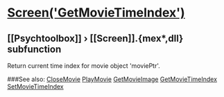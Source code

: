 # [Screen('GetMovieTimeIndex')](Screen-GetMovieTimeIndex) 
## [[Psychtoolbox]] &#8250; [[Screen]].{mex*,dll} subfunction


Return current time index for movie object 'moviePtr'.  


###See also:
[CloseMovie](Screen-CloseMovie) [PlayMovie](Screen-PlayMovie) [GetMovieImage](Screen-GetMovieImage) [GetMovieTimeIndex](Screen-GetMovieTimeIndex) [SetMovieTimeIndex](Screen-SetMovieTimeIndex)
